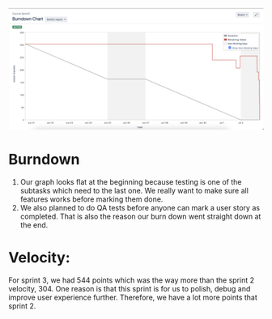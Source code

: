 ![burndown chart](./burndown.png)

# Burndown

1. Our graph looks flat at the beginning because testing is one of the subtasks
   which need to the last one. We really want to make sure all features works
   before marking them done.
2. We also planned to do QA tests before anyone can mark a user story as
   completed. That is also the reason our burn down went straight down at the
   end.

# Velocity:

For sprint 3, we had 544 points which was the way more than the sprint 2
velocity, 304. One reason is that this sprint is for us to polish, debug and
improve user experience further. Therefore, we have a lot more points that sprint 2.
